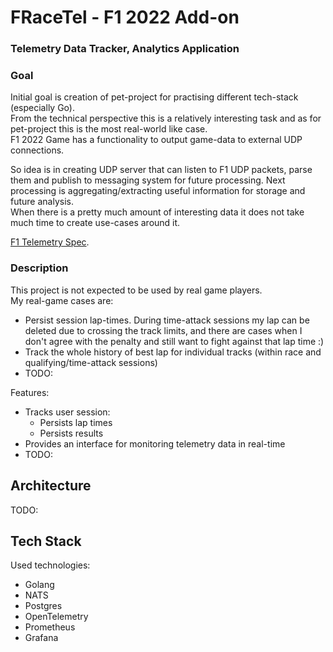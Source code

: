 # FRaceTel - F1 2022 Add-on
### Telemetry Data Tracker, Analytics Application 

### Goal
Initial goal is creation of pet-project for practising different tech-stack (especially Go).  
From the technical perspective this is a relatively interesting task and as for pet-project 
this is the most real-world like case.   
F1 2022 Game has a functionality to output game-data to external UDP connections.  

So idea is in creating UDP server that can listen to F1 UDP packets, parse them and publish to messaging system for future processing.
Next processing is aggregating/extracting useful information for storage and future analysis.  
When there is a pretty much amount of interesting data it does not take much time to create use-cases around it.

[F1 Telemetry Spec](https://answers.ea.com/t5/F1-22/F1-22-UDP-Specification/m-p/11551319).

### Description

This project is not expected to be used by real game players.  
My real-game cases are:
* Persist session lap-times. During time-attack sessions my lap can be deleted due to crossing the track limits, and there are cases when I don't agree with the penalty and still want to fight against that lap time :)
* Track the whole history of best lap for individual tracks (within race and qualifying/time-attack sessions)
* TODO:

Features:
* Tracks user session:
  * Persists lap times
  * Persists results
* Provides an interface for monitoring telemetry data in real-time
* TODO:

## Architecture
TODO:

## Tech Stack
Used technologies:
* Golang
* NATS
* Postgres
* OpenTelemetry
* Prometheus
* Grafana
